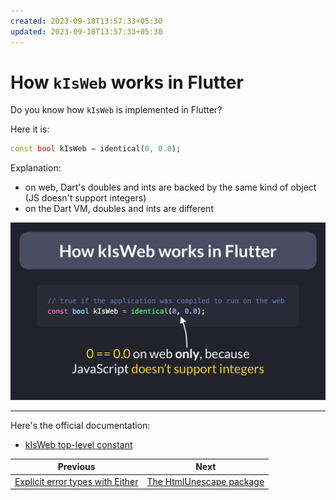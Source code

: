 ```yaml
---
created: 2023-09-18T13:57:33+05:30
updated: 2023-09-18T13:57:33+05:30
---
```

# How `kIsWeb` works in Flutter

Do you know how `kIsWeb` is implemented in Flutter?

Here it is:

```dart
const bool kIsWeb = identical(0, 0.0);
```

Explanation:

- on web, Dart's doubles and ints are backed by the same kind of object (JS doesn't support integers)
- on the Dart VM, doubles and ints are different

![](065-kIsWeb-flutter.png)

---

Here's the official documentation:

- [kIsWeb top-level constant](https://api.flutter.dev/flutter/foundation/kIsWeb-constant.html)

 

| Previous | Next |
| -------- | ---- |
| [Explicit error types with Either](../0064-all-riverpod-providers/index.md) | [The HtmlUnescape package](../0066-html-unescape/index.md) |